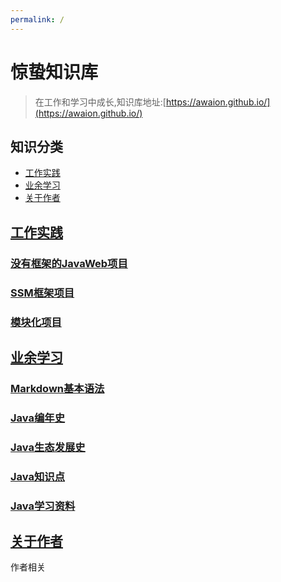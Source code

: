 ```yaml
---
permalink: /
---
```


# 惊蛰知识库

> 在工作和学习中成长,知识库地址:[https://awaion.github.io/](https://awaion.github.io/)

## 知识分类

- [工作实践](/01_enterprise)
- [业余学习](/02_study)
- [关于作者](/03_author)

## [工作实践](/01_enterprise)
### [没有框架的JavaWeb项目](/01_enterprise/0001_java_web.md)
### [SSM框架项目](/01_enterprise/0002_java_ssm.md)
### [模块化项目](/01_enterprise/0004_ide_idea.md)

## [业余学习](/02_study)
### [Markdown基本语法](/02_study/0001_markdown.md)
### [Java编年史](/02_study/0002_java.md)
### [Java生态发展史](/02_study/0003_java_ecosystem.md)
### [Java知识点](/02_study/0004_java_knowledge.md)
### [Java学习资料](/02_study/0005_java_study.md)


## [关于作者](/03_author)

作者相关
